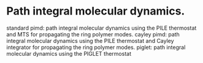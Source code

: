 Path integral molecular dynamics. 
=================================================
standard pimd: path integral molecular dynamics using the PILE thermostat and MTS for propagating the ring polymer modes.
cayley pimd: path integral molecular dynamics using the PILE thermostat and Cayley integrator for propagating the ring polymer modes.
piglet: path integral molecular dynamics using the PIGLET thermostat
